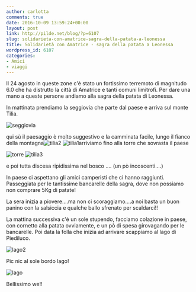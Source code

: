 ```yaml
---
author: carlotta
comments: true
date: 2016-10-09 13:59:24+00:00
layout: post
link: http://pilde.net/blog/?p=6107
slug: solidarieta-con-amatrice-sagra-della-patata-a-leonessa
title: Solidarietà con Amatrice - sagra della patata a Leonessa
wordpress_id: 6107
categories:
- Amici
- viaggi
---
```


Il 24 agosto in queste zone c'è stato un fortissimo terremoto di magnitudo 6.0 che ha distrutto la città di Amatrice e tanti comuni limitrofi. Per dare una mano a queste persone andiamo alla sagra della patata di Leonessa.

In mattinata prendiamo la seggiovia che parte dal paese e arriva sul monte Tilia.

![seggiovia](http://pilde.net/blog/wp-content/uploads/2016/12/seggiovia.png)

qui sù il paesaggio è molto suggestivo e la camminata facile, lungo il fianco della montagna![tilia2](http://pilde.net/blog/wp-content/uploads/2016/12/Tilia2.jpg) ![tilia1](http://pilde.net/blog/wp-content/uploads/2016/12/Tilia1.jpg)arriviamo fino alla torre che sovrasta il paese

![torre](http://pilde.net/blog/wp-content/uploads/2016/12/torre.jpg) ![tilia3](http://pilde.net/blog/wp-content/uploads/2016/12/tilia3-1.jpg)

e poi tutta discesa ripidissima nel bosco .... (un pò incoscenti....)

In paese ci aspettano gli amici camperisti che ci hanno raggiunti. Passeggiata per le tantissime bancarelle della sagra, dove non possiamo non comprare 5Kg di patate!

La sera inizia a piovere....ma non ci scoraggiamo....a noi basta un buon panino con la salsiccia e qualche ballo sfrenato per scaldarci!!

La mattina successiva c'è un sole stupendo, facciamo colazione in paese, con cornetto alla patata ovviamente, e un pò di spesa girovagando per le bancarelle. Poi data la folla che inizia ad arrivare scappiamo al lago di Piediluco.

![lago2](http://pilde.net/blog/wp-content/uploads/2016/12/lago2.jpg)

Pic nic al sole bordo lago!

![lago](http://pilde.net/blog/wp-content/uploads/2016/12/lago.jpg)

Bellissimo we!!


